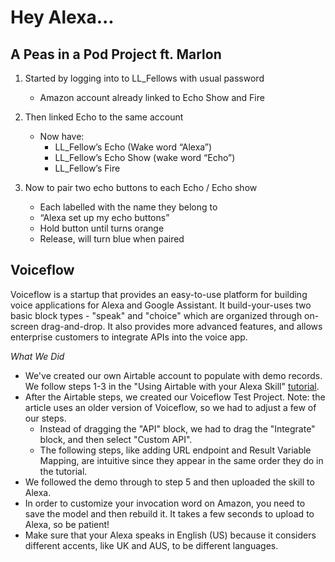# Hey Alexa...

## A Peas in a Pod Project ft. Marlon

1.  Started by logging into to LL_Fellows with usual password
	- Amazon account already linked to Echo Show and Fire
    
2. Then linked Echo to the same account
	-   Now have:
		- LL_Fellow’s Echo (Wake word “Alexa”)
		- LL_Fellow’s Echo Show (wake word “Echo”)
		- LL_Fellow’s Fire

3. Now to pair two echo buttons to each Echo / Echo show
	- Each labelled with the name they belong to
	- “Alexa set up my echo buttons”
	- Hold button until turns orange
	- Release, will turn blue when paired


## Voiceflow

Voiceflow is a startup that provides an easy-to-use platform for building voice applications for Alexa and Google Assistant. It build-your-uses two basic block types - "speak" and "choice" which are organized through on-screen drag-and-drop. It also provides more advanced features, and allows enterprise customers to integrate APIs into the voice app. 

*What We Did*
 - We've created our own Airtable account to populate with demo records. We follow steps 1-3 in the "Using Airtable with your Alexa Skill" [tutorial](https://learn.voiceflow.com/en/articles/2521183-using-airtable-with-your-alexa-skill). 
 - After the Airtable steps, we created our Voiceflow Test Project. Note: the article uses an older version of Voiceflow, so we had to adjust a few of our steps. 
	 - Instead of dragging the "API" block, we had to drag the "Integrate" block, and then select "Custom API".
	 - The following steps, like adding URL endpoint and Result Variable Mapping, are intuitive since they appear in the same order they do in the tutorial. 
 - We followed the demo through to step 5 and then uploaded the skill to Alexa. 
 - In order to customize your invocation word on Amazon, you need to save the model and then rebuild it. It takes a few seconds to upload to Alexa, so be patient!
 - Make sure that your Alexa speaks in English (US) because it considers different accents, like UK and AUS, to be different languages. 
<!--stackedit_data:
eyJoaXN0b3J5IjpbLTc0NzQyNTI5NCwxNDk5NDYzMDcyLC0xMj
AzNzk2MDksMTQ0MTk0Njc1MSwxNTMzNTE4OTg5LDE5Mjc1ODY0
NDAsLTY5MzA1OTExLDE0MDc1NjkyNDYsMzU3OTk0MzA0LC00Nz
k4NjExNzAsLTExMzI5NDQwOTgsMTEzMDAwMjU0OSwxNTIzMzA2
Mzg0LC0xNDAwMDYzMjg3LC01MzI0NTkwNzEsLTgwNTgxOTE2Ml
19
-->